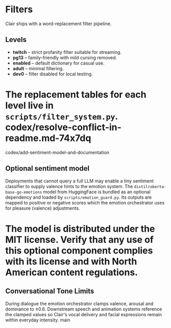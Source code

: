 # Filters

Clair ships with a word-replacement filter pipeline.

## Levels

- **twitch** – strict profanity filter suitable for streaming.
- **pg13** – family-friendly with mild cursing removed.
- **enabled** – default dictionary for casual use.
- **adult** – minimal filtering.
- **dev0** – filter disabled for local testing.

The replacement tables for each level live in `scripts/filter_system.py`.
 codex/resolve-conflict-in-readme.md-74x7dq
=======

 codex/add-sentiment-model-and-documentation
## Optional sentiment model

Deployments that cannot query a full LLM may enable a tiny sentiment
classifier to supply valence hints to the emotion system.  The
`distilroberta-base-go-emotions` model from HuggingFace is bundled as an
optional dependency and loaded by `scripts/emotion_guard.py`.  Its
outputs are mapped to positive or negative scores which the emotion
orchestrator uses for pleasure (valence) adjustments.

The model is distributed under the MIT license.  Verify that any use of
this optional component complies with its license and with North
American content regulations.
=======
## Conversational Tone Limits

During dialogue the emotion orchestrator clamps valence, arousal and
dominance to ±0.6.  Downstream speech and animation systems reference the
clamped values so Clair's vocal delivery and facial expressions remain
within everyday intensity.
 main
